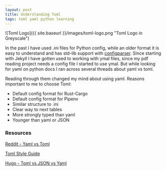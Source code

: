```yaml
---
layout: post
title: Understanding Toml 
tags: toml yaml python learning
---
```


<div class="img_center">
![Toml Logo]({{ site.baseurl }}/images/toml-logo.png "Toml Logo in Greyscale")
</div>

In the past I have used .ini files for Python config, while an older format it is easy to understand and has std-lib support with [configparser](https://docs.python.org/3/library/configparser.html "Python 3.6 Documentation - ConfigParser"). Since starting with Jekyll I have gotten used to working with ymal files, since my pdf reading project needs a config file I started to use ymal. But while looking for yaml on python docs I ran across several threads about yaml vs toml.  

Reading through them changed my mind about using yaml.
Reasons important to me to choose Toml:

-   Default config format for Rust-Cargo
-   Default config format for Pipenv
-   Similar structure to .ini
-   Clear way to next tables
-   More strongly typed than yaml 
-   Younger than yaml or JSON

### Resources

[Reddit - Yaml vs Toml](https://www.reddit.com/r/devops/comments/6f82nu/yaml_vs_toml/)

[Toml Style Guide](https://github.com/toml-lang/toml#user-content-example "Toml Repository - Content Examples")

[Hugo - Toml vs JSON vs Yaml ](https://gohugohq.com/howto/toml-json-yaml-comparison/ "Hugo Documentation - Toml vs JSON vs Yaml")
